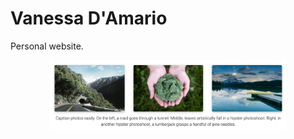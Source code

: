 # Vanessa D'Amario

Personal website.

<p align="center">
  <a href="https://vanessadamario.github.io/">
    <img src="assets/img/photos-screenshot.png" width="75%">
  </a>
</p>